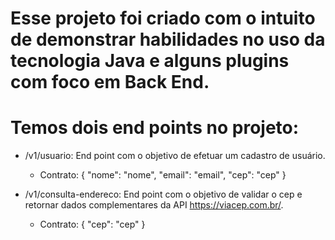 # Esse projeto foi criado com o intuito de demonstrar habilidades no uso da tecnologia Java e alguns plugins com foco em Back End.

# Temos dois end points no projeto:

* /v1/usuario: End point com o objetivo de efetuar um cadastro de usuário.
  * Contrato: {
                "nome": "nome",
                "email": "email",
                "cep": "cep"
              }

* /v1/consulta-endereco: End point com o objetivo de validar o cep e retornar dados complementares da API https://viacep.com.br/.
  * Contrato: {
                "cep": "cep"
              }
